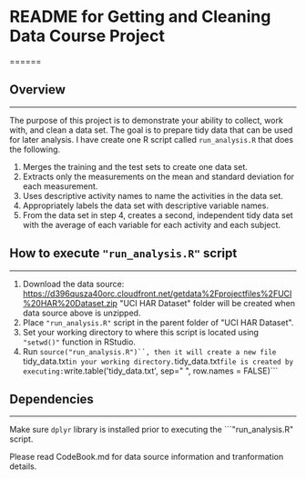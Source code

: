 # README for Getting and Cleaning Data Course Project
======

## Overview
------

The purpose of this project is to demonstrate your ability to collect, work with, and clean a data set. The goal is to prepare tidy data that can be used for later analysis. I have create one R script called ```run_analysis.R``` that does the following.

1. Merges the training and the test sets to create one data set.
2. Extracts only the measurements on the mean and standard deviation for each measurement.
3. Uses descriptive activity names to name the activities in the data set.
4. Appropriately labels the data set with descriptive variable names. 
5. From the data set in step 4, creates a second, independent tidy data set with the average of each variable for each activity and each subject.

## How to execute ```"run_analysis.R"``` script
------

1. Download the data source: 
        https://d396qusza40orc.cloudfront.net/getdata%2Fprojectfiles%2FUCI%20HAR%20Dataset.zip
   "UCI HAR Dataset" folder will be created when data source above is unzipped. 
3. Place ```"run_analysis.R"``` script in the parent folder of "UCI HAR Dataset".
4. Set your working directory to where this script is located using ```"setwd()"``` function in RStudio.
5. Run ```source("run_analysis.R")``, then it will create a new file ```tidy_data.txt``` in your working directory. ```tidy_data.txt``` file is created by executing: ```write.table('tidy_data.txt', sep=" ", row.names = FALSE)```

## Dependencies
------

Make sure ```dplyr``` library is installed prior to executing the ```"run_analysis.R" script.

Please read CodeBook.md for data source information and tranformation details.

